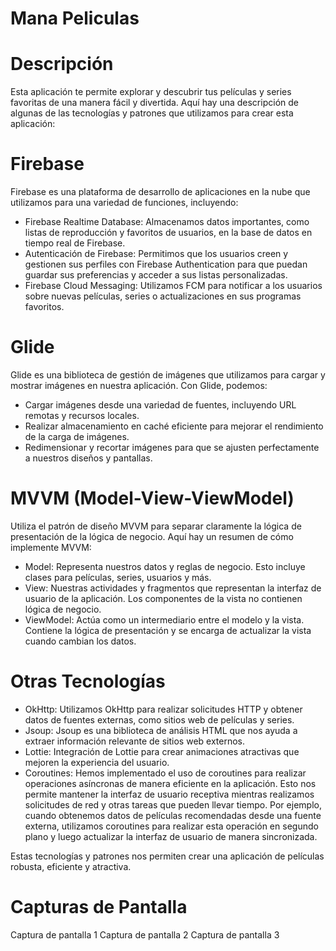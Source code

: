# Mana Peliculas

# Descripción

Esta aplicación te permite explorar y descubrir tus películas y series favoritas de una manera fácil y divertida. Aquí hay una descripción de algunas de las tecnologías y patrones que utilizamos para crear esta aplicación:

# Firebase

Firebase es una plataforma de desarrollo de aplicaciones en la nube que utilizamos para una variedad de funciones, incluyendo:

- Firebase Realtime Database: Almacenamos datos importantes, como listas de reproducción y favoritos de usuarios, en la base de datos en tiempo real de Firebase.
- Autenticación de Firebase: Permitimos que los usuarios creen y gestionen sus perfiles con Firebase Authentication para que puedan guardar sus preferencias y acceder a sus listas personalizadas.
- Firebase Cloud Messaging: Utilizamos FCM para notificar a los usuarios sobre nuevas películas, series o actualizaciones en sus programas favoritos.

# Glide

Glide es una biblioteca de gestión de imágenes que utilizamos para cargar y mostrar imágenes en nuestra aplicación. Con Glide, podemos:

- Cargar imágenes desde una variedad de fuentes, incluyendo URL remotas y recursos locales.
- Realizar almacenamiento en caché eficiente para mejorar el rendimiento de la carga de imágenes.
- Redimensionar y recortar imágenes para que se ajusten perfectamente a nuestros diseños y pantallas.

# MVVM (Model-View-ViewModel)

Utiliza el patrón de diseño MVVM para separar claramente la lógica de presentación de la lógica de negocio. Aquí hay un resumen de cómo implemente MVVM:

- Model: Representa nuestros datos y reglas de negocio. Esto incluye clases para películas, series, usuarios y más.
- View: Nuestras actividades y fragmentos que representan la interfaz de usuario de la aplicación. Los componentes de la vista no contienen lógica de negocio.
- ViewModel: Actúa como un intermediario entre el modelo y la vista. Contiene la lógica de presentación y se encarga de actualizar la vista cuando cambian los datos.
  
# Otras Tecnologías

- OkHttp: Utilizamos OkHttp para realizar solicitudes HTTP y obtener datos de fuentes externas, como sitios web de películas y series.
- Jsoup: Jsoup es una biblioteca de análisis HTML que nos ayuda a extraer información relevante de sitios web externos.
- Lottie: Integración de Lottie para crear animaciones atractivas que mejoren la experiencia del usuario.
- Coroutines: Hemos implementado el uso de coroutines para realizar operaciones asíncronas de manera eficiente en la aplicación. Esto nos permite mantener la interfaz de usuario receptiva mientras realizamos solicitudes de red y otras tareas que pueden llevar tiempo. Por ejemplo, cuando obtenemos datos de películas recomendadas desde una fuente externa, utilizamos coroutines para realizar esta operación en segundo plano y luego actualizar la interfaz de usuario de manera sincronizada.

Estas tecnologías y patrones nos permiten crear una aplicación de películas robusta, eficiente y atractiva.

# Capturas de Pantalla

Captura de pantalla 1
Captura de pantalla 2
Captura de pantalla 3
